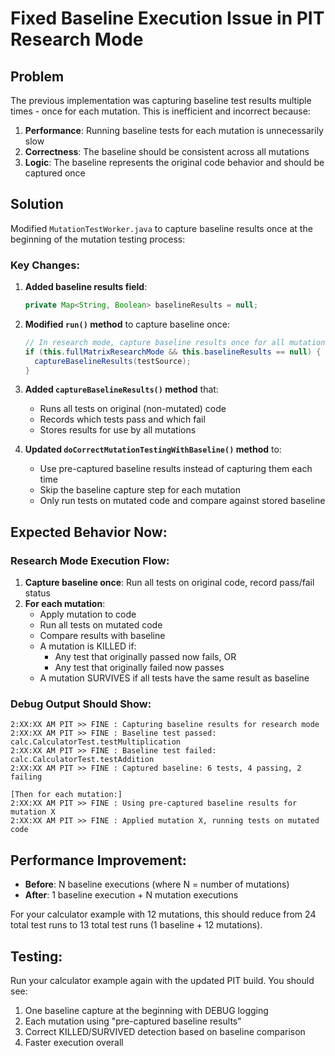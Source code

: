 # Fixed Baseline Execution Issue in PIT Research Mode

## Problem
The previous implementation was capturing baseline test results multiple times - once for each mutation. This is inefficient and incorrect because:

1. **Performance**: Running baseline tests for each mutation is unnecessarily slow
2. **Correctness**: The baseline should be consistent across all mutations
3. **Logic**: The baseline represents the original code behavior and should be captured once

## Solution
Modified `MutationTestWorker.java` to capture baseline results once at the beginning of the mutation testing process:

### Key Changes:

1. **Added baseline results field**: 
   ```java
   private Map<String, Boolean> baselineResults = null;
   ```

2. **Modified `run()` method** to capture baseline once:
   ```java
   // In research mode, capture baseline results once for all mutations
   if (this.fullMatrixResearchMode && this.baselineResults == null) {
     captureBaselineResults(testSource);
   }
   ```

3. **Added `captureBaselineResults()` method** that:
   - Runs all tests on original (non-mutated) code
   - Records which tests pass and which fail
   - Stores results for use by all mutations

4. **Updated `doCorrectMutationTestingWithBaseline()` method** to:
   - Use pre-captured baseline results instead of capturing them each time
   - Skip the baseline capture step for each mutation
   - Only run tests on mutated code and compare against stored baseline

## Expected Behavior Now:

### Research Mode Execution Flow:
1. **Capture baseline once**: Run all tests on original code, record pass/fail status
2. **For each mutation**:
   - Apply mutation to code
   - Run all tests on mutated code
   - Compare results with baseline
   - A mutation is KILLED if:
     - Any test that originally passed now fails, OR
     - Any test that originally failed now passes
   - A mutation SURVIVES if all tests have the same result as baseline

### Debug Output Should Show:
```
2:XX:XX AM PIT >> FINE : Capturing baseline results for research mode
2:XX:XX AM PIT >> FINE : Baseline test passed: calc.CalculatorTest.testMultiplication
2:XX:XX AM PIT >> FINE : Baseline test failed: calc.CalculatorTest.testAddition  
2:XX:XX AM PIT >> FINE : Captured baseline: 6 tests, 4 passing, 2 failing

[Then for each mutation:]
2:XX:XX AM PIT >> FINE : Using pre-captured baseline results for mutation X
2:XX:XX AM PIT >> FINE : Applied mutation X, running tests on mutated code
```

## Performance Improvement:
- **Before**: N baseline executions (where N = number of mutations)
- **After**: 1 baseline execution + N mutation executions

For your calculator example with 12 mutations, this should reduce from 24 total test runs to 13 total test runs (1 baseline + 12 mutations).

## Testing:
Run your calculator example again with the updated PIT build. You should see:
1. One baseline capture at the beginning with DEBUG logging
2. Each mutation using "pre-captured baseline results"
3. Correct KILLED/SURVIVED detection based on baseline comparison
4. Faster execution overall

